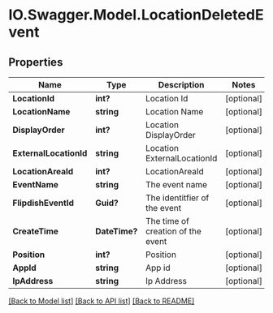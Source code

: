 # IO.Swagger.Model.LocationDeletedEvent
## Properties

Name | Type | Description | Notes
------------ | ------------- | ------------- | -------------
**LocationId** | **int?** | Location Id | [optional] 
**LocationName** | **string** | Location Name | [optional] 
**DisplayOrder** | **int?** | Location DisplayOrder | [optional] 
**ExternalLocationId** | **string** | Location ExternalLocationId | [optional] 
**LocationAreaId** | **int?** | LocationAreaId | [optional] 
**EventName** | **string** | The event name | [optional] 
**FlipdishEventId** | **Guid?** | The identitfier of the event | [optional] 
**CreateTime** | **DateTime?** | The time of creation of the event | [optional] 
**Position** | **int?** | Position | [optional] 
**AppId** | **string** | App id | [optional] 
**IpAddress** | **string** | Ip Address | [optional] 

[[Back to Model list]](../README.md#documentation-for-models) [[Back to API list]](../README.md#documentation-for-api-endpoints) [[Back to README]](../README.md)

